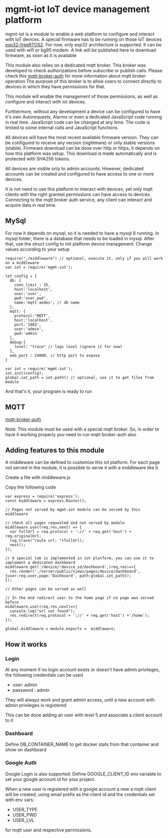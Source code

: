 
# mgmt-iot IoT device management platform

mgmt-iot is a module to enable a web platform to configure and interact with IoT devices.
A special firmware has to be running on those IoT devices [esp32-freeRTOS2](https://github.com/zimbora/esp32-freeRTOS2).
For now, only esp32 architecture is supported.
It can be used with wifi or bg95 modem.
A link will be published here to download firmware, as soon as it is available

This module also relies on a dedicated mqtt broker.
This broker was developed to check authorizations before subscribe or publish calls.
Please check this [mqtt-broker-auth](https://github.com/zimbora/mqtt-broker-auth) for more information about mqtt broker operation
The purpose of this broker is to allow users to connect directly to devices in which they have permissions for that.

This module will enable the management of those permissions, as well as configure and interact with iot devices.

Furthermore, without any development a device can be configured to have it's own Autorequests, Alarms or even a dedicated JavaScript code running in real time.
JavaScript code can be changed at any time. The code is limited to some internal calls and JavaScript functions.

All devices will have the most recent available firmware version. They can be configured to receive any version (nightmare) or only stable versions (stable).
Firmware download can be done over http or https, it depends on how this platform was setup. This download is made automatically and is protected with SHA256 tokens.

All devices are visible only to admin accounts. However, dedicated accounts can be created and configured to have access to one or more devices.

It is not need to use this platform to interact with devices, yet only mqtt clients with the right granted permissions can have access to devices.
Connecting to the mqtt broker auth service, any client can interact and acquire data in real time.

## MySql

For now it depends on mysql, so it is needed to have a mysql 8 running.
In mysql folder, there is a database that needs to be loaded in mysql.
After that, use the struct config to init platform device management.
Change values according to your setup

```
require("./middleware") // optional, execute it, only if you will work on a middleware
var iot = require('mgmt-iot');

let config = {
  db: {
    conn_limit : 15,
    host:'localhost',
    user:'user',
    pwd:'user_pwd',
    name:'mqtt-aedes', // db name
  },
  mqtt: {
    protocol:'MQTT',
    host:'localhost',
    port:'1883',
    user:'admin',
    pwd:'admin'
  },
  debug:{
    level: "trace" // logs level (ignore it for now)
  },
  web_port : 24000, // http port to expose
}

var iot = require('mgmt-iot');
iot.init(config);
global.iot_path = iot.path() // optional, use it to get files from module
```

And that's it, your program is ready to run

## MQTT

[mqtt-broker-auth](https://github.com/zimbora/mqtt-broker-auth)

Note: This module must be used with a special mqtt broker. So, in order to have it working properly you need to run mqtt-broker-auth also

## Adding features to this module

 A middleware can be defined to customize this iot platform. For each page not served in the module, it is possible to serve it with a middleware like it.

 Create a file with middleware.js

 Copy the following code

```
var express = require('express');
const middleware = express.Router();

// Pages not served by mgmt-iot module can be served by this middleware

// check all pages requested and not served by module
middleware.use((req,res,next) => {
  var fullUrl = req.protocol + '://' + req.get('host') + req.originalUrl;
  log.trace("route url: "+fullUrl);
  next();
});

// A special tab is implemented in iot platform, you can use it to implement a dedicated dashboard
middleware.get('/device/:device_id/dashboard',(req,res)=>{
  res.render('./server/public/views/pages/device/dashboard',{user:req.user,page:'Dashboard', path:global.iot_path});
});

// Other pages can be served as well

// In the end redirect user to the home page if no page was served before
middleware.use((req,res,next)=>{
  console.log("url not found");
  res.redirect(req.protocol + '://' + req.get('host') +'/home');
});

global.middleware = module.exports =  middleware;
```

## How it works

### Login
At any moment if no login account exists or doesn't have admin privileges, the following credentials can be used
- user: admin
- password : admin

They will always work and grant admin access, until a new account with admin privileges is registered

This can be done adding an user with level 5 and associate a client account to it

### Dashboard
Define DB_CONTAINER_NAME to get docker stats from that container and show on dashboard

### Google Auth
Google Login is also supported.
Define GOOGLE_CLIENT_ID env variable to set your google account id for your project.

When a new user is registered with a google account a new a mqtt client will be
created, using email prefix as the client id and the credentials set with env vars:
- USER_TYPE
- USER_PWD
- USER_LVL

for mqtt user and respective permissions.
